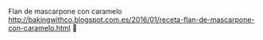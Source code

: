 Flan de mascarpone con caramelo	http://bakingwithco.blogspot.com.es/2016/01/receta-flan-de-mascarpone-con-caramelo.html	
਍